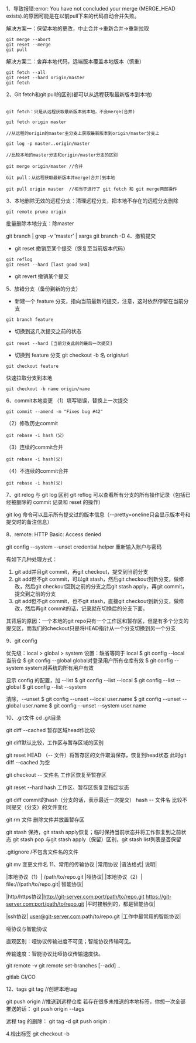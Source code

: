 1、导致报错:error: You have not concluded your merge (MERGE_HEAD exists).的原因可能是在以前pull下来的代码自动合并失败。

解决方案一：保留本地的更改，中止合并->重新合并->重新拉取
```
git merge --abort
git reset --merge
git pull
```
解决方案二：舍弃本地代码，远端版本覆盖本地版本（慎重）
```
git fetch --all
git reset --hard origin/master
git fetch
```
2、Git fetch和git pull的区别(都可以从远程获取最新版本到本地)
```

git fetch：只是从远程获取最新版本到本地，不会merge(合并)

git fetch origin master  

//从远程的origin的master主分支上获取最新版本到origin/master分支上

git log -p master..origin/master 

//比较本地的master分支和origin/master分支的区别

git merge origin/master //合并

Git pull：从远程获取最新版本并merge(合并)到本地

git pull origin master  //相当于进行了 git fetch 和 git merge两部操作
```

3、本地删除无效的远程分支：清理远程分支，把本地不存在的远程分支删除
```
git remote prune origin
```
批量删除本地分支：除master

git branch | grep -v 'master' | xargs git branch -D
4、撤销提交
- git reset 撤销至某个提交（恢复至当前版本代码）
```
git reflog
git reset --hard [last good SHA]
```
- git revert 撤销某个提交


5、放错分支（备份到新的分支）
- 新建一个 feature 分支，指向当前最新的提交，注意，这时依然停留在当前分支
```
git branch feature
```
- 切换到这几次提交之前的状态
```
git reset --hard [当前分支此前的最后一次提交]
```
- 切换到 feature 分支
git checkout -b 名 origin/url
```
git checkout feature
```
快速拉取分支到本地
 ```
 git checkout -b name origin/name
 ```
6、commit本地变更
（1）填写错误，替换上一次提交
```
git commit --amend -m "Fixes bug #42"
```
（2）修改历史commit
```
git rebase -i hash（父）
```
（3）连续的commit合并
```
git rebase -i hash(父)
```
（4）不连续的commit合并
```
git rebase -i hash(父)
```
7、git relog 与 git log 区别
git reflog 可以查看所有分支的所有操作记录（包括已经被删除的 commit 记录和 reset 的操作）

git log 命令可以显示所有提交过的版本信息（--pretty=oneline只会显示版本号和提交时的备注信息）

8、remote: HTTP Basic: Access denied

git config --system --unset credential.helper
重新输入账户与密码


有如下几种处理方式：
1. git add并且git commit，再git checkout，提交到当前分支
2. git add但不git commit，可以git stash，然后git checkout到新分支，做修改，然后git checkout回到之前的分支之后git stash apply，再git commit，提交到之前的分支
3. git add但不git commit，也不git stash，直接git checkout到新分支，做修改，然后再git commit的话，记录就在切换后的分支下面。

其背后的原因：一个本地的git repo只有一个工作区和暂存区，但是有多个分支的提交区，而我们的checkout只是将HEAD指针从一个分支切换到另一个分支

9、git config

优先级：local > global > system
设置：缺省等同于 local 
$ git config --local 当前仓
$ git config --global global对登录⽤户所有仓库有效
$ git config --system system对系统的所有⽤户有效

显示 config 的配置，加 --list 
$ git config --list --local 
$ git config --list --global 
$ git config --list --system

清除，--unset
$ git config --unset --local user.name 
$ git config --unset --global user.name 
$ git config --unset --system user.name

10、.git文件
cd .git目录

git diff --cached 暂存区域head作比较

git diff默认比较，工作区与暂存区域的区别
<!-- head作比较 -->

git reset HEAD （-- 文件）将暂存区的文件取消保存，恢复到head状态
此时git diff --cached 为空 

git checkout -- 文件名 工作区恢复至暂存区

git reset --hard hash 工作区、暂存区恢复至指定状态


git diff commit的hash（分支的话，表示最近一次提交） hash -- 文件名 比较不同提交（分支）的文件变化

git rm 文件 删除文件并放置暂存区

git stash  保持，git stash apply恢复；临时保持当前状态并将工作恢复到之前状态
git stash pop 与git stash apply（保留）区别，git stash list列表是否保留


.gitignore
/不包含文件名的文件

git mv 变更文件名
11、常⽤的传输协议
|常⽤协议 |语法格式| 说明|

|本地协议（1）| /path/to/repo.git |哑协议|
|本地协议（2）| file:///path/to/repo.git| 智能协议|

|http/https协议|http://git-server.com:port/path/to/repo.git
https://git-server.com:port/path/to/repo.git |平时接触到的，都是智能协议|

|ssh协议| user@git-server.com:path/to/repo.git |⼯作中最常⽤的智能协议|

哑协议与智能协议

直观区别：哑协议传输进度不可⻅；智能协议传输可⻅。

传输速度：智能协议⽐哑协议传输速度快。

git remote -v
git remote set-branches [--add] <name> <branch>..


gitlab CI/CO

12、tags
git tag <tagName> //创建本地tag

git push origin <tagName> //推送到远程仓库
若存在很多未推送的本地标签，你想一次全部推送的话：
git push origin --tags

远程 tag 的删除：
git tag -d <tagName>
git push origin :<tagName>

4.检出标签
git checkout -b <branchName> <tagName>